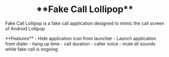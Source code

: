 <center><h1>**Fake Call Lollipop**</h1></center>
<p>Fake Call Lollipop is a fake call application designed to mimic the call screen of Android Lollipop</p>
**Features**
- Hide application icon from launcher
- Launch application from dialer
- hang up time
- call duration
- caller voice
- mute all sounds while fake call is ongoing
